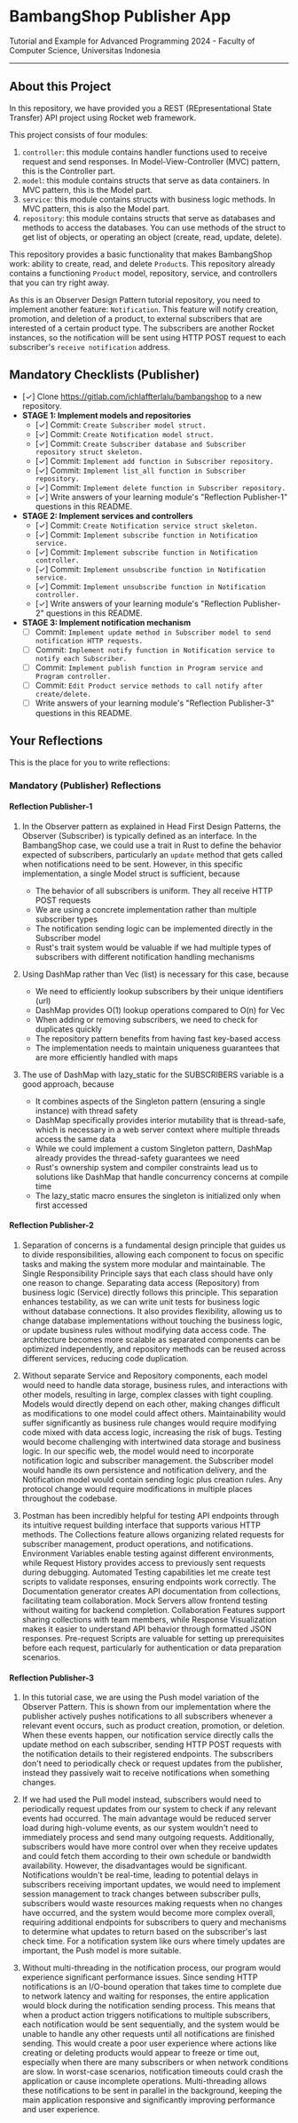 # BambangShop Publisher App
Tutorial and Example for Advanced Programming 2024 - Faculty of Computer Science, Universitas Indonesia

---

## About this Project
In this repository, we have provided you a REST (REpresentational State Transfer) API project using Rocket web framework.

This project consists of four modules:
1.  `controller`: this module contains handler functions used to receive request and send responses.
    In Model-View-Controller (MVC) pattern, this is the Controller part.
2.  `model`: this module contains structs that serve as data containers.
    In MVC pattern, this is the Model part.
3.  `service`: this module contains structs with business logic methods.
    In MVC pattern, this is also the Model part.
4.  `repository`: this module contains structs that serve as databases and methods to access the databases.
    You can use methods of the struct to get list of objects, or operating an object (create, read, update, delete).

This repository provides a basic functionality that makes BambangShop work: ability to create, read, and delete `Product`s.
This repository already contains a functioning `Product` model, repository, service, and controllers that you can try right away.

As this is an Observer Design Pattern tutorial repository, you need to implement another feature: `Notification`.
This feature will notify creation, promotion, and deletion of a product, to external subscribers that are interested of a certain product type.
The subscribers are another Rocket instances, so the notification will be sent using HTTP POST request to each subscriber's `receive notification` address.

## Mandatory Checklists (Publisher)
-   [✓] Clone https://gitlab.com/ichlaffterlalu/bambangshop to a new repository.
-   **STAGE 1: Implement models and repositories**
    -   [✓] Commit: `Create Subscriber model struct.`
    -   [✓] Commit: `Create Notification model struct.`
    -   [✓] Commit: `Create Subscriber database and Subscriber repository struct skeleton.`
    -   [✓] Commit: `Implement add function in Subscriber repository.`
    -   [✓] Commit: `Implement list_all function in Subscriber repository.`
    -   [✓] Commit: `Implement delete function in Subscriber repository.`
    -   [✓] Write answers of your learning module's "Reflection Publisher-1" questions in this README.
-   **STAGE 2: Implement services and controllers**
    -   [✓] Commit: `Create Notification service struct skeleton.`
    -   [✓] Commit: `Implement subscribe function in Notification service.`
    -   [✓] Commit: `Implement subscribe function in Notification controller.`
    -   [✓] Commit: `Implement unsubscribe function in Notification service.`
    -   [✓] Commit: `Implement unsubscribe function in Notification controller.`
    -   [✓] Write answers of your learning module's "Reflection Publisher-2" questions in this README.
-   **STAGE 3: Implement notification mechanism**
    -   [ ] Commit: `Implement update method in Subscriber model to send notification HTTP requests.`
    -   [ ] Commit: `Implement notify function in Notification service to notify each Subscriber.`
    -   [ ] Commit: `Implement publish function in Program service and Program controller.`
    -   [ ] Commit: `Edit Product service methods to call notify after create/delete.`
    -   [ ] Write answers of your learning module's "Reflection Publisher-3" questions in this README.

## Your Reflections
This is the place for you to write reflections:

### Mandatory (Publisher) Reflections

#### Reflection Publisher-1

1. In the Observer pattern as explained in Head First Design Patterns, the Observer (Subscriber) is typically defined as an interface. In the BambangShop case, we could use a trait in Rust to define the behavior expected of subscribers, particularly an `update` method that gets called when notifications need to be sent. However, in this specific implementation, a single Model struct is sufficient, because
   - The behavior of all subscribers is uniform. They all receive HTTP POST requests
   - We are using a concrete implementation rather than multiple subscriber types
   - The notification sending logic can be implemented directly in the Subscriber model
   - Rust&apos;s trait system would be valuable if we had multiple types of subscribers with different notification handling mechanisms

2. Using DashMap rather than Vec (list) is necessary for this case, because
   - We need to efficiently lookup subscribers by their unique identifiers (url)
   - DashMap provides O(1) lookup operations compared to O(n) for Vec
   - When adding or removing subscribers, we need to check for duplicates quickly
   - The repository pattern benefits from having fast key-based access
   - The implementation needs to maintain uniqueness guarantees that are more efficiently handled with maps

3. The use of DashMap with lazy_static for the SUBSCRIBERS variable is a good approach, because
   - It combines aspects of the Singleton pattern (ensuring a single instance) with thread safety
   - DashMap specifically provides interior mutability that is thread-safe, which is necessary in a web server context where multiple threads access the same data
   - While we could implement a custom Singleton pattern, DashMap already provides the thread-safety guarantees we need
   - Rust&apos;s ownership system and compiler constraints lead us to solutions like DashMap that handle concurrency concerns at compile time
   - The lazy_static macro ensures the singleton is initialized only when first accessed

#### Reflection Publisher-2

1. Separation of concerns is a fundamental design principle that guides us to divide responsibilities, allowing each component to focus on specific tasks and making the system more modular and maintainable. The Single Responsibility Principle says that each class should have only one reason to change. Separating data access (Repository) from business logic (Service) directly follows this principle. This separation enhances testability, as we can write unit tests for business logic without database connections. It also provides flexibility, allowing us to change database implementations without touching the business logic, or update business rules without modifying data access code. The architecture becomes more scalable as separated components can be optimized independently, and repository methods can be reused across different services, reducing code duplication.

2. Without separate Service and Repository components, each model would need to handle data storage, business rules, and interactions with other models, resulting in large, complex classes with tight coupling. Models would directly depend on each other, making changes difficult as modifications to one model could affect others. Maintainability would suffer significantly as business rule changes would require modifying code mixed with data access logic, increasing the risk of bugs. Testing would become challenging with intertwined data storage and business logic. In our specific web, the model would need to incorporate notification logic and subscriber management. the Subscriber model would handle its own persistence and notification delivery, and the Notification model would contain sending logic plus creation rules. Any protocol change would require modifications in multiple places throughout the codebase.

3. Postman has been incredibly helpful for testing API endpoints through its intuitive request building interface that supports various HTTP methods. The Collections feature allows organizing related requests for subscriber management, product operations, and notifications. Environment Variables enable testing against different environments, while Request History provides access to previously sent requests during debugging. Automated Testing capabilities let me create test scripts to validate responses, ensuring endpoints work correctly. The Documentation generator creates API documentation from collections, facilitating team collaboration. Mock Servers allow frontend testing without waiting for backend completion. Collaboration Features support sharing collections with team members, while Response Visualization makes it easier to understand API behavior through formatted JSON responses. Pre-request Scripts are valuable for setting up prerequisites before each request, particularly for authentication or data preparation scenarios.

#### Reflection Publisher-3

1. In this tutorial case, we are using the Push model variation of the Observer Pattern. This is shown from our implementation where the publisher actively pushes notifications to all subscribers whenever a relevant event occurs, such as product creation, promotion, or deletion. When these events happen, our notification service directly calls the update method on each subscriber, sending HTTP POST requests with the notification details to their registered endpoints. The subscribers don't need to periodically check or request updates from the publisher, instead they passively wait to receive notifications when something changes.

2. If we had used the Pull model instead, subscribers would need to periodically request updates from our system to check if any relevant events had occurred. The main advantage would be reduced server load during high-volume events, as our system wouldn't need to immediately process and send many outgoing requests. Additionally, subscribers would have more control over when they receive updates and could fetch them according to their own schedule or bandwidth availability. However, the disadvantages would be significant. Notifications wouldn't be real-time, leading to potential delays in subscribers receiving important updates, we would need to implement session management to track changes between subscriber pulls, subscribers would waste resources making requests when no changes have occurred, and the system would become more complex overall, requiring additional endpoints for subscribers to query and mechanisms to determine what updates to return based on the subscriber's last check time. For a notification system like ours where timely updates are important, the Push model is more suitable.

3. Without multi-threading in the notification process, our program would experience significant performance issues. Since sending HTTP notifications is an I/O-bound operation that takes time to complete due to network latency and waiting for responses, the entire application would block during the notification sending process. This means that when a product action triggers notifications to multiple subscribers, each notification would be sent sequentially, and the system would be unable to handle any other requests until all notifications are finished sending. This would create a poor user experience where actions like creating or deleting products would appear to freeze or time out, especially when there are many subscribers or when network conditions are slow. In worst-case scenarios, notification timeouts could crash the application or cause incomplete operations. Multi-threading allows these notifications to be sent in parallel in the background, keeping the main application responsive and significantly improving performance and user experience.
